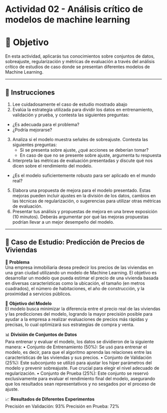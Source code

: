 # **Actividad 02 - Análisis crítico de modelos de machine learning**

# 🎯 **Objetivo**
En esta actividad, aplicarás tus conocimientos sobre conjuntos de datos, sobreajuste, regularización y métricas de evaluación a través del análisis crítico de estudios de caso donde se presentan diferentes modelos de Machine Learning.

---

## 📑 Instrucciones

1.	Lee cuidadosamente el caso de estudio mostrado abajo
2.	Evalúa la estrategia utilizada para dividir los datos en entrenamiento, validación y prueba, y contesta las siguientes preguntas:
   - ¿Es adecuada para el problema?
   - ¿Podría mejorarse?
3.	Analiza si el modelo muestra señales de sobreajuste. Contesta las siguientes preguntas:
    - Si se presenta sobre ajuste, ¿qué acciones se deberían tomar?
    - En caso de que no se presente sobre ajuste, argumenta tu respuesta
4.	Interpreta las métricas de evaluación presentadas y discute qué nos dicen sobre el rendimiento del modelo. 
   - ¿Es el modelo suficientemente robusto para ser aplicado en el mundo real?
5.	Elabora una propuesta de mejora para el modelo presentado. Estas mejoras pueden incluir ajustes en la división de los datos, cambios en las técnicas de regularización, o sugerencias para utilizar otras métricas de evaluación.
6.	Presentar tus análisis y propuestas de mejora en una breve exposición (10 minutos). Deberás argumentar por qué las mejoras propuestas podrían llevar a un mejor desempeño del modelo.

 ---
## 📑 Caso de Estudio: Predicción de Precios de Viviendas 
 📌 **Problema** <br />
Una empresa inmobiliaria desea predecir los precios de las viviendas en una gran ciudad utilizando un modelo de Machine Learning. El objetivo es desarrollar un modelo que pueda estimar el precio de una vivienda basada en diversas características como la ubicación, el tamaño (en metros cuadrados), el número de habitaciones, el año de construcción, y la proximidad a servicios públicos. 
 
🎯 **Objetivo del Modelo** <br />
El modelo busca minimizar la diferencia entre el precio real de las viviendas y las predicciones del modelo, logrando la mayor precisión posible para ayudar a la empresa a realizar evaluaciones de precios más rápidas y precisas, lo cual optimizará sus estrategias de compra y venta.

📊 **División de Conjuntos de Datos** <br />
Para entrenar y evaluar el modelo, los datos se dividieron de la siguiente manera: 
•	Conjunto de Entrenamiento (50%): Se usó para entrenar el modelo, es decir, para que el algoritmo aprenda las relaciones entre las características de las viviendas y sus precios. 
•	Conjunto de Validación (25%): Este subconjunto se utilizó para ajustar los hiper parámetros del modelo y prevenir sobreajuste. Fue crucial para elegir el nivel adecuado de regularización. 
•	Conjunto de Prueba (25%): Este conjunto se reservó exclusivamente para evaluar el rendimiento final del modelo, asegurando que los resultados sean representativos y no sesgados por el proceso de ajuste.

📈 **Resultados de Diferentes Experimentos** <br />
Precisión en Validación: 93%
Precisión en Prueba: 72%



